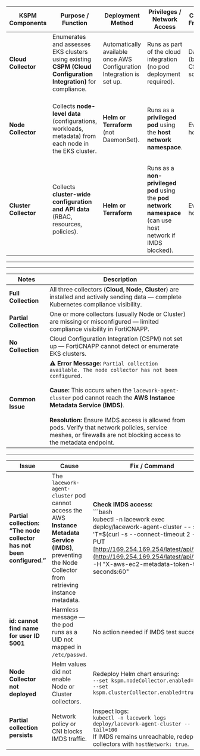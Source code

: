 



| **KSPM Components**         | **Purpose / Function**                                                                                         | **Deployment Method**                                                 | **Privileges / Network Access**                                                                              | **Collection Frequency**        | **Data Sent to FortiCNAPP**             | **Key Requirements / Notes**                                                                                |
| --------------------- | -------------------------------------------------------------------------------------------------------------- | --------------------------------------------------------------------- | ------------------------------------------------------------------------------------------------------------ | ------------------------------- | --------------------------------------- | ----------------------------------------------------------------------------------------------------------- |
| **Cloud Collector**   | Enumerates and assesses EKS clusters using existing **CSPM (Cloud Configuration Integration)** for compliance. | Automatically available once AWS Configuration Integration is set up. | Runs as part of the cloud integration (no pod deployment required).                                          | Daily (based on CSPM schedule). | Within 24 hours of configuration setup. | Requires AWS  Configuration Integration. No additional setup for EKS.                                 |
| **Node Collector**    | Collects **node-level data** (configurations, workloads, metadata) from each node in the EKS cluster.          | **Helm or Terraform** (not DaemonSet).                                | Runs as a **privileged pod** using the **host network namespace**.                                           | Every hour.                     | Within 2 hours of installation.         | Requires access to the **Instance Metadata Service (IMDS)**. Must be deployed on each cluster.              |
| **Cluster Collector** | Collects **cluster-wide configuration and API data** (RBAC, resources, policies).                              | **Helm or Terraform**                                                 | Runs as a **non-privileged pod** using the **pod network namespace** (can use host network if IMDS blocked). | Every 24 hours.                 | Within 2 hours of installation.         | Requires access to both the **Kubernetes API Server** and **IMDS**. If IMDS blocked → *Partial Collection*. |  

------
------

| **Notes**           | **Description**                                                                                                                                                                                                                                                                                                                                                                                               |
| ---------------------- | ------------------------------------------------------------------------------------------------------------------------------------------------------------------------------------------------------------------------------------------------------------------------------------------------------------------------------------------------------------------------------------------------------------- |
| **Full Collection**    | All three collectors (**Cloud**, **Node**, **Cluster**) are installed and actively sending data — complete Kubernetes compliance visibility.                                                                                                                                                                                                                                                                  |
| **Partial Collection** | One or more collectors (usually Node or Cluster) are missing or misconfigured — limited compliance visibility in FortiCNAPP.                                                                                                                                                                                                                                                                                  |
| **No Collection**      | Cloud Configuration Integration (CSPM) not set up — FortiCNAPP cannot detect or enumerate EKS clusters.                                                                                                                                                                                                                                                                                                       |
| **Common Issue**       | ⚠️ **Error Message:** `Partial collection available. The node collector has not been configured.`<br><br>**Cause:** This occurs when the `lacework-agent-cluster` pod cannot reach the **AWS Instance Metadata Service (IMDS)**.<br><br>**Resolution:** Ensure IMDS access is allowed from pods. Verify that network policies, service meshes, or firewalls are not blocking access to the metadata endpoint. |  

-----

| **Issue**                                                             | **Cause**                                                                                                                                                     | **Fix / Command**                                                                                                                                                                                                                                                             |   |                                                                                                                                                                                                                          |   |             |   |                                                                                                                                                                                                         |
| --------------------------------------------------------------------- | ------------------------------------------------------------------------------------------------------------------------------------------------------------- | ----------------------------------------------------------------------------------------------------------------------------------------------------------------------------------------------------------------------------------------------------------------------------- | - | ------------------------------------------------------------------------------------------------------------------------------------------------------------------------------------------------------------------------ | - | ----------- | - | ------------------------------------------------------------------------------------------------------------------------------------------------------------------------------------------------------- |
| **Partial collection: “The node collector has not been configured.”** | The `lacework-agent-cluster` pod cannot access the AWS **Instance Metadata Service (IMDS)**, preventing the Node Collector from retrieving instance metadata. | **Check IMDS access:**<br>```bash<br>kubectl -n lacework exec deploy/lacework-agent-cluster -- sh -lc 'T=$(curl -s --connect-timeout 2 -X PUT [http://169.254.169.254/latest/api/token](http://169.254.169.254/latest/api/token) -H "X-aws-ec2-metadata-token-ttl-seconds:60" |   | true); [ -n "$T" ] && { printf "instance_id: "; curl -s --connect-timeout 2 -H "X-aws-ec2-metadata-token: $T" [http://169.254.169.254/latest/meta-data/instance-id](http://169.254.169.254/latest/meta-data/instance-id) |   | echo ERR; } |   | echo TOKEN_FAIL'```<br><br>✅ If output shows `instance_id: i-xxxx`, IMDS works.<br>⚠️ If it shows `TOKEN_FAIL` or `ERR`, IMDS is blocked — check NetworkPolicies or enable `hostNetwork: true` in Helm. |
| **id: cannot find name for user ID 5001**                             | Harmless message — the pod runs as a UID not mapped in `/etc/passwd`.                                                                                         | No action needed if IMDS test succeeds.                                                                                                                                                                                                                                       |   |                                                                                                                                                                                                                          |   |             |   |                                                                                                                                                                                                         |
| **Node Collector not deployed**                                       | Helm values did not enable Node or Cluster collectors.                                                                                                        | Redeploy Helm chart ensuring:<br>`--set kspm.nodeCollector.enabled=true`<br>`--set kspm.clusterCollector.enabled=true`                                                                                                                                                        |   |                                                                                                                                                                                                                          |   |             |   |                                                                                                                                                                                                         |
| **Partial collection persists**                                       | Network policy or CNI blocks IMDS traffic.                                                                                                                    | Inspect logs:<br>`kubectl -n lacework logs deploy/lacework-agent-cluster --tail=100`<br>If IMDS remains unreachable, redeploy collectors with `hostNetwork: true`.                                                                                                            |   |                                                                                                                                                                                                                          |   |             |   |                                                                                                                                                                                                         |
